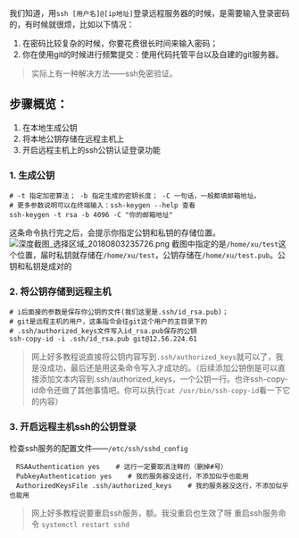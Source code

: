我们知道，用```ssh [用户名]@[ip地址]```登录远程服务器的时候，是需要输入登录密码的，有时候就很烦，比如以下情况：
1. 在密码比较复杂的时候，你要花费很长时间来输入密码；
2. 你在使用git的时候进行频繁提交：使用代码托管平台以及自建的git服务器。
> 实际上有一种解决方法——ssh免密验证。
## 步骤概览：
1. 在本地生成公钥
2. 将本地公钥存储在远程主机上
3. 开启远程主机上的ssh公钥认证登录功能

### 1. 生成公钥
```
# -t 指定加密算法； -b 指定生成的密钥长度； -C 一句话，一般都填邮箱地址。
# 更多参数说明可以在终端输入：ssh-keygen --help 查看
ssh-keygen -t rsa -b 4096 -C "你的邮箱地址"
```
这条命令执行完之后，会提示你指定公钥和私钥的存储位置。
![深度截图_选择区域_20180803235726.png](https://upload-images.jianshu.io/upload_images/6434906-1e172ec7abc663b1.png?imageMogr2/auto-orient/strip%7CimageView2/2/w/1240)
截图中指定的是```/home/xu/test```这个位置，届时私钥就存储在```/home/xu/test```，公钥存储在```/home/xu/test.pub```。公钥和私钥是成对的

### 2. 将公钥存储到远程主机
```
# i后面接的参数是保存你公钥的文件(我们这里是.ssh/id_rsa.pub)；
# git是远程主机的用户，这条指令会往git这个用户的主目录下的
# .ssh/authorized_keys文件写入id_rsa.pub保存的公钥
ssh-copy-id -i .ssh/id_rsa.pub git@12.56.224.61  
```
> 网上好多教程说直接将公钥内容写到```.ssh/authorized_keys```就可以了，我是没成功，最后还是用这条命令写入才成功的。（后续添加公钥倒是可以直接添加文本内容到.ssh/authorized_keys，一个公钥一行。也许ssh-copy-id命令还做了其他事情吧。你可以执行```cat /usr/bin/ssh-copy-id```看一下它的内容）

### 3. 开启远程主机ssh的公钥登录
检查ssh服务的配置文件——```/etc/ssh/sshd_config```
```
　RSAAuthentication yes    # 这行一定要取消注释的（删掉#号）
　PubkeyAuthentication yes    # 我的服务器没这行，不添加似乎也能用
　AuthorizedKeysFile .ssh/authorized_keys    # 我的服务器没这行，不添加似乎也能用
```
> 网上好多教程说要重启ssh服务，额。我没重启也生效了呀
重启ssh服务命令
```systemctl restart sshd```
